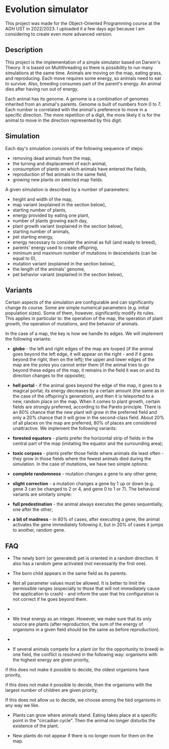 # Evolution simulator

This project was made for the Object-Oriented Programming course at the AGH UST in 2022/2023. I uploaded it a few days ago because I am considering to create even more advanced version.

## Description
This project is the implementation of a simple simulator based on Darwin's Theory. It is based on Multithreading so there is possibility to run many simulations at the same time. Animals are moving on the map, eating grass, and reproducing. Each move requires some energy, so animals need to eat to survive. Also, breeding consumes part of the parent's energy. An animal dies after having run out of energy.

Each animal has its genome. A genome is a combination of genomes inherited from an animal's parents. Genome is built of numbers from 0 to 7. Each number is correlated with the animal's preference to move in a specific direction.
The more repetition of a digit, the more likely it is for the animal to move in the direction represented by this digit.

## Simulation
Each day's simulation consists of the following sequence of steps:

- removing dead animals from the map,
- the turning and displacement of each animal,
- consumption of plants on which animals have entered the fields,
- reproduction of fed animals in the same field,
- growing new plants on selected map fields.

A given simulation is described by a number of parameters:

- height and width of the map,
- map variant (explained in the section below),
- starting number of plants,
- energy provided by eating one plant,
- number of plants growing each day,
- plant growth variant (explained in the section below),
- starting number of animals,
- pet starting energy,
- energy necessary to consider the animal as full (and ready to breed),
- parents' energy used to create offspring,
- minimum and maximum number of mutations in descendants (can be equal to 0),
- mutation variant (explained in the section below),
- the length of the animals' genome,
- pet behavior variant (explained in the section below),

## Variants
Certain aspects of the simulation are configurable and can significantly change its course. Some are simple numerical parameters (e.g. initial population sizes). Some of them, however, significantly modify its rules. 
This applies in particular to: the operation of the map, the operation of plant growth, the operation of mutations, and the behavior of animals.

In the case of a map, the key is how we handle its edges. We will implement the following variants:

- **globe** - the left and right edges of the map are looped (if the animal goes beyond the left edge, it will appear on the right - and if it goes beyond the right, then on the left); the upper and lower edges of the map are the poles 
you cannot enter them (if the animal tries to go beyond these edges of the map, it remains in the field it was on and its direction changes to the opposite);

- **hell portal** - if the animal goes beyond the edge of the map, it goes to a magical portal; its energy decreases by a certain amount (the same as in the case of the offspring's generation), and then it is teleported to a new,
random place on the map. When it comes to plant growth, certain fields are strongly preferred, according to the Pareto principle. There is an 80% chance that the new plant will grow in the preferred field and only a 20% chance
 that it will grow in the second-class field. About 20% of all places on the map are preferred, 80% of places are considered unattractive. We implement the following variants:

- **forested equators** - plants prefer the horizontal strip of fields in the central part of the map (imitating the equator and the surrounding area);

- **toxic corpses** - plants prefer those fields where animals die least often - they grow in those fields where the fewest animals died during the simulation.
In the case of mutations, we have two simple options:

- **complete randomness** - mutation changes a gene to any other gene;

- **slight correction** - a mutation changes a gene by 1 up or down (e.g. gene 3 can be changed to 2 or 4, and gene 0 to 1 or 7).
The behavioral variants are similarly simple:

- **full predestination** - the animal always executes the genes sequentially, one after the other;

- **a bit of madness** - in 80% of cases, after executing a gene, the animal activates the gene immediately following it, but in 20% of cases it jumps to another, random gene.

## FAQ

- The newly born (or generated) pet is oriented in a random direction. It also has a random gene activated (not necessarily the first one).

- The born child appears in the same field as its parents.

- Not all parameter values must be allowed. It is better to limit the permissible ranges (especially to those that will not immediately cause the application to crash) - and inform the user that his configuration is not correct if he goes beyond them.
- 
- We treat energy as an integer. However, we make sure that its only source are plants (after reproduction, the sum of the energy of organisms in a given field should be the same as before reproduction).
- 
- If several animals compete for a plant (or for the opportunity to breed) in one field, the conflict is resolved in the following way:
organisms with the highest energy are given priority,

if this does not make it possible to decide, the oldest organisms have priority,

if this does not make it possible to decide, then the organisms with the largest number of children are given priority,

If this does not allow us to decide, we choose among the tied organisms in any way we like.

- Plants can grow where animals stand. Eating takes place at a specific point in the "circadian cycle". Then the animal no longer disturbs the existence of the plant.
 
- New plants do not appear if there is no longer room for them on the map.
